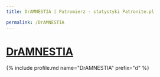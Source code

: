 ```yaml
---
title: DrAMNESTIA | Patromierz - statystyki Patronite.pl

permalink: /DrAMNESTIA
---
```


# [DrAMNESTIA](https://patronite.pl/DrAMNESTIA)

{% include profile.md name="DrAMNESTIA" prefix="d" %}
